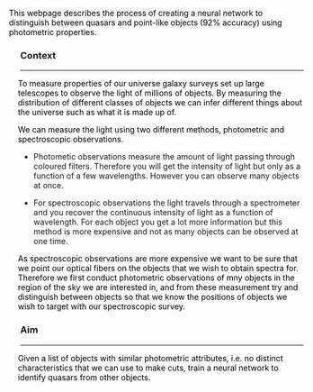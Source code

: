 <p style="color:black;margin-left: -20px;">This webpage describes the process of creating a neural network to distinguish between quasars and point-like objects (92% accuracy) using photometric properties.</p>

### Context
***

<p style="color:black;margin-left: -4px;">To measure properties of our universe galaxy surveys set up large telescopes to observe the light of millions of objects. By measuring the distribution of different classes of objects we can infer different things about the universe such as what it is made up of.</p>

<p style="color:black;margin-left: -4px;">We can measure the light using two different methods, photometric and spectroscopic observations. </p>

+ Photometic observations measure the amount of light passing through coloured filters. Therefore you will get the intensity of light but only as a function of a few wavelengths. However you can observe many objects at once.

+ For spectroscopic observations the light travels through a spectrometer and you recover the continuous intensity of light as a function of wavelength. For each object you get a lot more information but this method is more expensive and not as many objects can be observed at one time.

<p style="color:black;margin-left: -4px;">As spectroscopic observations are more expensive we want to be sure that we point our optical fibers on the objects that we wish to obtain spectra for. Therefore we first conduct photometric observations of mny objects in the region of the sky we are interested in, and from these measurement try and distinguish between objects so that we know the positions of objects we wish to target with our spectroscopic survey.</p>


### Aim 
***

<p style="color:black;margin-left: -4px;">Given a list of objects with similar photometric attributes, i.e. no distinct characteristics that we can use to make cuts, train a neural network to identify quasars from other objects. </p>


